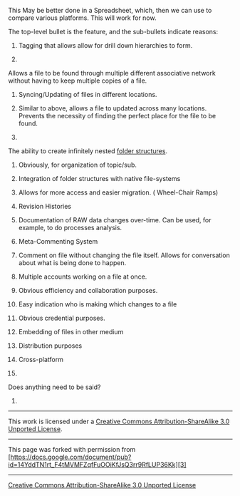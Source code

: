 

This May be better done in a Spreadsheet, which, then we can use to compare 
various platforms. This will work for now.  

The top-level bullet is the feature, and the sub-bullets indicate reasons:  

1. Tagging that allows allow for drill down hierarchies to form.

1. 
Allows a file to be found through multiple different associative network without 
 having to keep multiple copies of a file.

1. Syncing/Updating of files in different locations.

1. Similar to above, allows a file to updated across many locations. Prevents 
the necessity of finding the perfect place for the file to be found.

1. 
The ability to create infinitely nested [folder structures][1].

1. Obviously, for organization of topic/sub.

1. Integration of folder structures with native file-systems

1. Allows for more access and easier migration. ( Wheel-Chair Ramps)

1. Revision Histories

1. Documentation of RAW data changes over-time. Can be used, for example, to do 
processes analysis.

1. Meta-Commenting System

1. Comment on file without changing the file itself. Allows for conversation about 
what is being done to happen.

1. Multiple accounts working on a file at once.

1. Obvious efficiency and collaboration purposes.

1. Easy indication who is making which changes to a file

1. Obvious credential purposes.

1. Embedding of files in other medium

1. Distribution purposes

1. Cross-platform

1. 
Does anything need to be said?

1. 

--------------

This work is licensed under a [Creative Commons Attribution-ShareAlike 3.0 
Unported License][2].

----

This page was forked with permission from [https://docs.google.com/document/pub?id=14YddTN1rt_F4tMVMFZqfFuOOiKfJsQ3rr9RfLUP36Kk][3]

----

[Creative Commons Attribution-ShareAlike 3.0 Unported License][2]

[1]: https://docs.google.com/folder/d/0B5PC4hPnRiAYWUpkQmRkOEUwN1k/edit
[2]: http://creativecommons.org/licenses/by-sa/3.0/
[3]: https://docs.google.com/document/pub?id=14YddTN1rt_F4tMVMFZqfFuOOiKfJsQ3rr9RfLUP36Kk